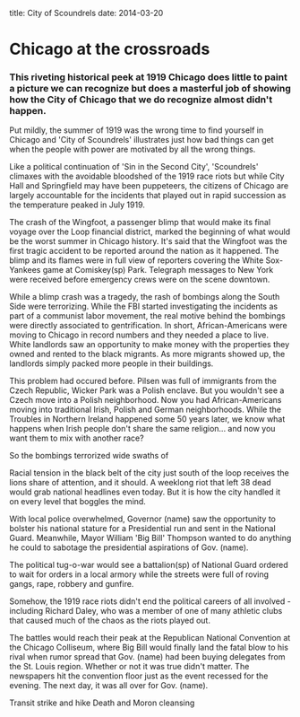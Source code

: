 title: City of Scoundrels
date: 2014-03-20

# Chicago at the crossroads

### This riveting historical peek at 1919 Chicago does little to paint a picture we can recognize but does a masterful job of showing how the City of Chicago that we do recognize almost didn't happen.

Put mildly, the summer of 1919 was the wrong time to find yourself in Chicago and 'City of Scoundrels' illustrates just how bad things can get when the people with power are motivated by all the wrong things.

Like a political continuation of 'Sin in the Second City', 'Scoundrels' climaxes with the avoidable bloodshed of the 1919 race riots but while City Hall and Springfield may have been puppeteers, the citizens of Chicago are largely accountable for the incidents that played out in rapid succession as the temperature peaked in July 1919.

The crash of the Wingfoot, a passenger blimp that would make its final voyage over the Loop financial district, marked the beginning of what would be the worst summer in Chicago history. It's said that the Wingfoot was the first tragic accident to be reported around the nation as it happened. The blimp and its flames were in full view of reporters covering the White Sox-Yankees game at Comiskey(sp) Park. Telegraph messages to New York were received before emergency crews were on the scene downtown.

While a blimp crash was a tragedy, the rash of bombings along the South Side were terrorizing. While the FBI started investigating the incidents as part of a communist labor movement, the real motive behind the bombings were directly associated to gentrification. In short, African-Americans were moving to Chicago in record numbers and they needed a place to live. White landlords saw an opportunity to make money with the properties they owned and rented to the black migrants. As more migrants showed up, the landlords simply packed more people in their buildings.

This problem had occured before. Pilsen was full of immigrants from the Czech Republic, Wicker Park was a Polish enclave. But you wouldn't see a Czech move into a Polish neighborhood. Now you had African-Americans moving into traditional Irish, Polish and German neighborhoods. While the Troubles in Northern Ireland happened some 50 years later, we know what happens when Irish people don't share the same religion... and now you want them to mix with another race?

So the bombings terrorized wide swaths of


Racial tension in the black belt of the city just south of the loop receives the lions share of attention, and it should. A weeklong riot that left 38 dead would grab national headlines even today. But it is how the city handled it on every level that boggles the mind.

With local police overwhelmed, Governor (name) saw the opportunity to bolster his national stature for a Presidential run and sent in the National Guard. Meanwhile, Mayor William 'Big Bill' Thompson wanted to do anything he could to sabotage the presidential aspirations of Gov. (name).

The political tug-o-war would see a battalion(sp) of National Guard ordered to wait for orders in a local armory while the streets were full of roving gangs, rape, robbery and gunfire.

Somehow, the 1919 race riots didn't end the political careers of all involved - including Richard Daley, who was a member of one of many athletic clubs that caused much of the chaos as the riots played out.

The battles would reach their peak at the Republican National Convention at the Chicago Colliseum, where Big Bill would finally land the fatal blow to his rival when rumor spread that Gov. (name) had been buying delegates from the St. Louis region. Whether or not it was true didn't matter. The newspapers hit the convention floor just as the event recessed for the evening. The next day, it was all over for Gov. (name).

Transit strike and hike
Death and Moron cleansing
